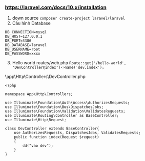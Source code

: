 ### https://laravel.com/docs/10.x/installation
1. down source ```composer create-project laravel/laravel```
2. Cấu hình Database
```
DB_CONNECTION=mysql
DB_HOST=127.0.0.1
DB_PORT=3306
DB_DATABASE=laravel
DB_USERNAME=root
DB_PASSWORD=xxxx
```
3. Hello world
routes/web.php
```Route::get('/hello-world', 'DevController@index')->name('dev.index');```

\app\Http\Controllers\DevController.php
```
<?php

namespace App\Http\Controllers;

use Illuminate\Foundation\Auth\Access\AuthorizesRequests;
use Illuminate\Foundation\Bus\DispatchesJobs;
use Illuminate\Foundation\Validation\ValidatesRequests;
use Illuminate\Routing\Controller as BaseController;
use Illuminate\Http\Request;

class DevController extends BaseController{
    use AuthorizesRequests, DispatchesJobs, ValidatesRequests;
    public function index(Request $request)
    {
        dd("vao dev");
    }
}
```


